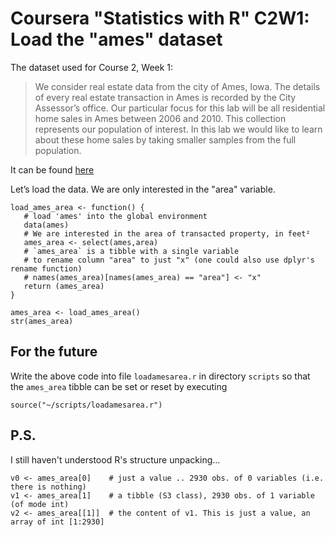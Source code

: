 # Coursera "Statistics with R" C2W1: Load the "ames" dataset

The dataset used for Course 2, Week 1:

> We consider real estate data from the city of Ames, Iowa. The details of every real estate transaction in Ames
> is recorded by the City Assessor’s office. Our particular focus for this lab will be all residential home sales
> in Ames between 2006 and 2010. This collection represents our population of interest. In this lab we would 
> like to learn about these home sales by taking smaller samples from the full population. 

It can be found [here](https://github.com/StatsWithR/statsr/tree/master/data)

Let’s load the data. We are only interested in the "area" variable.

````
load_ames_area <- function() {
   # load 'ames' into the global environment
   data(ames) 
   # We are interested in the area of transacted property, in feet² 
   ames_area <- select(ames,area)
   # `ames_area` is a tibble with a single variable
   # to rename column "area" to just "x" (one could also use dplyr's rename function)
   # names(ames_area)[names(ames_area) == "area"] <- "x"
   return (ames_area)
}

ames_area <- load_ames_area()
str(ames_area)
````

## For the future

Write the above code into file `loadamesarea.r` in directory `scripts` so that the `ames_area` tibble
can be set or reset by executing

````
source("~/scripts/loadamesarea.r")
````

## P.S.

I still haven't understood R's structure unpacking...

````
v0 <- ames_area[0]    # just a value .. 2930 obs. of 0 variables (i.e. there is nothing)
v1 <- ames_area[1]    # a tibble (S3 class), 2930 obs. of 1 variable (of mode int)
v2 <- ames_area[[1]]  # the content of v1. This is just a value, an array of int [1:2930]
